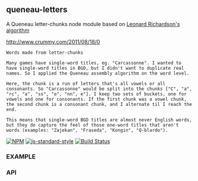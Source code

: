 queneau-letters
----------------


A Queneau letter-chunks node module based on [Leonard Richardson's algorithm](http://www.crummy.com/2011/08/18/0)


http://www.crummy.com/2011/08/18/0
```
Words made from letter-chunks

Many games have single-word titles, eg. "Carcassonne". I wanted to have single-word titles in BGD, but I didn't want to duplicate real names. So I applied the Queneau assembly algorithm on the word level.

Here, the chunk is a run of letters that's all vowels or all consonants. So "Carcassonne" would be split into the chunks ["C", "a", "rc", "a", "ss", "o", "nn", e"]. I keep two sets of buckets, one for vowels and one for consonants. If the first chunk was a vowel chunk, the second chunk is a consonant chunk, and I alternate til I reach the end.

This means that single-word BGD titles are almost never English words, but they do capture the feel of those one-word titles that aren't words (examples: "Zajekan", "Fraseda", "Kongin", "Q-blardo").
```

[![NPM](https://nodei.co/npm/queneau-letters.png)](https://nodei.co/npm/queneau-letters/)
[![js-standard-style](https://img.shields.io/badge/code%20style-standard-brightgreen.svg?style=flat)](https://github.com/feross/standard)
[![Build Status](https://secure.travis-ci.org/coleww/queneau-letters.png)](http://travis-ci.org/coleww/queneau-letters)

### EXAMPLE

### API
